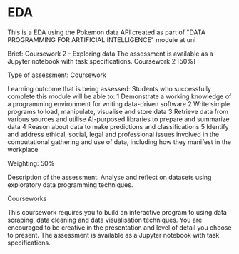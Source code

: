 # EDA

This is a EDA using the Pokemon data API created as part of "DATA PROGRAMMING FOR ARTIFICIAL INTELLIGENCE" module at uni

Brief:
Coursework 2 - Exploring data
The assessment is available as a Jupyter notebook with task specifications. 
Coursework 2 [50%]

Type of assessment: Coursework

Learning outcome that is being assessed: 
Students who successfully complete this module will be able to:
1 Demonstrate a working knowledge of a programming environment for writing data-driven
software
2 Write simple programs to load, manipulate, visualise and store data
3 Retrieve data from various sources and utilise AI-purposed libraries to prepare and
summarize data
4 Reason about data to make predictions and classifications
5 Identify and address ethical, social, legal and professional issues involved in the
computational gathering and use of data, including how they manifest in the workplace

Weighting: 50%

Description of the assessment. Analyse and reflect on datasets using exploratory data programming techniques.

Courseworks

This coursework requires you to build an interactive program to using data scraping, data cleaning and data visualisation techniques. You are encouraged to be creative in the presentation and level of detail you choose to present. The assessment is available as a Jupyter notebook with task specifications. 
